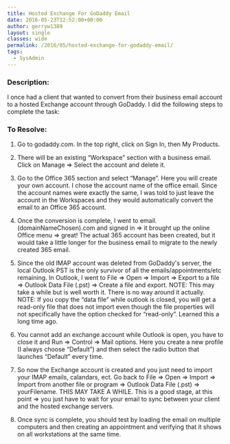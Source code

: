 ```yaml
---
title: Hosted Exchange For GoDaddy Email
date: 2016-05-23T12:52:00+00:00
author: gerryw1389
layout: single
classes: wide
permalink: /2016/05/hosted-exchange-for-godaddy-email/
tags:
  - SysAdmin
---
```

<!--more-->

### Description:

I once had a client that wanted to convert from their business email account to a hosted Exchange account through GoDaddy. I did the following steps to complete the task:

### To Resolve:

1. Go to godaddy.com. In the top right, click on Sign In, then My Products.

2. There will be an existing &#8220;Workspace&#8221; section with a business email. Click on Manage => Select the account and delete it.

3. Go to the Office 365 section and select &#8220;Manage&#8221;. Here you will create your own account. I chose the account name of the office email. Since the account names were exactly the same, I was told to just leave the account in the Workspaces and they would automatically convert the email to an Office 365 account.

4. Once the conversion is complete, I went to email.(domainNameChosen).com and signed in => it brought up the online Office menu => great! The actual 365 account has been created, but it would take a little longer for the business email to migrate to the newly created 365 email.

5. Since the old IMAP account was deleted from GoDaddy's server, the local Outlook PST is the only survivor of all the emails/appointments/etc remaining. In Outlook, I went to File => Open => Import => Export to a file => Outlook Data File (.pst) => Create a file and export. NOTE: This may take a while but is well worth it. There is no way around it actually. NOTE: If you copy the &#8220;data file&#8221; while outlook is closed, you will get a read-only file that does not import even though the file properties will not specifically have the option checked for &#8220;read-only&#8221;. Learned this a long time ago.

6. You cannot add an exchange account while Outlook is open, you have to close it and Run => Control => Mail options. Here you create a new profile (I always choose &#8220;Default&#8221;) and then select the radio button that launches &#8220;Default&#8221; every time.

7. So now the Exchange account is created and you just need to import your IMAP emails, calandars, ect. Go back to File => Open => Import => Import from another file or program => Outlook Data File (.pst) => yourFilename. THIS MAY TAKE A WHILE. This is a good stage, at this point => you just have to wait for your email to sync between your client and the hosted exchange servers.

8. Once sync is complete, you should test by loading the email on multiple computers and then creating an appointment and verifying that it shows on all workstations at the same time.